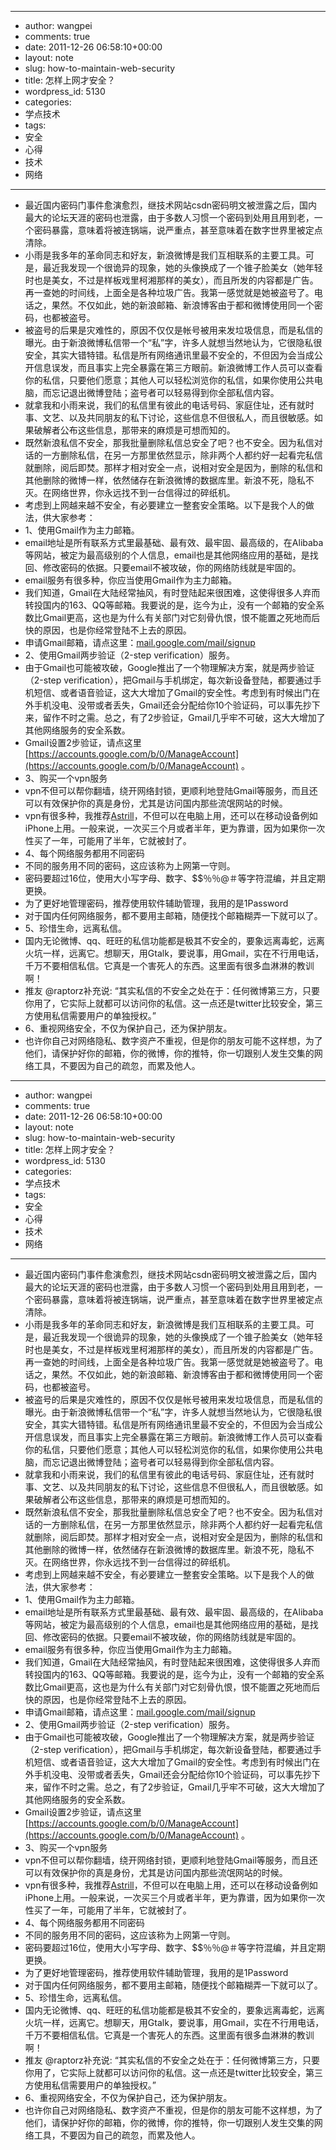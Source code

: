 - --
- author: wangpei
- comments: true
- date: 2011-12-26 06:58:10+00:00
- layout: note
- slug: how-to-maintain-web-security
- title: 怎样上网才安全？
- wordpress_id: 5130
- categories:
- 学点技术
- tags:
- 安全
- 心得
- 技术
- 网络
- --
- 最近国内密码门事件愈演愈烈，继技术网站csdn密码明文被泄露之后，国内最大的论坛天涯的密码也泄露，由于多数人习惯一个密码到处用且用到老，一个密码暴露，意味着将被连锅端，说严重点，甚至意味着在数字世界里被定点清除。
- 小雨是我多年的革命同志和好友，新浪微博是我们互相联系的主要工具。可是，最近我发现一个很诡异的现象，她的头像换成了一个锥子脸美女（她年轻时也是美女，不过是样板戏里柯湘那样的美女），而且所发的内容都是广告。再一查她的时间线，上面全是各种垃圾广告。我第一感觉就是她被盗号了。电话之，果然。不仅如此，她的新浪邮箱、新浪博客由于都和微博使用同一个密码，也都被盗号。
- 被盗号的后果是灾难性的，原因不仅仅是帐号被用来发垃圾信息，而是私信的曝光。由于新浪微博私信带一个“私”字，许多人就想当然地认为，它很隐私很安全，其实大错特错。私信是所有网络通讯里最不安全的，不但因为会当成公开信息误发，而且事实上完全暴露在第三方眼前。新浪微博工作人员可以查看你的私信，只要他们愿意；其他人可以轻松浏览你的私信，如果你使用公共电脑，而忘记退出微博登陆；盗号者可以轻易得到你全部私信内容。
- 就拿我和小雨来说，我们的私信里有彼此的电话号码、家庭住址，还有就时事、文艺、以及共同朋友的私下讨论，这些信息不但很私人，而且很敏感。如果破解者公布这些信息，那带来的麻烦是可想而知的。
- 既然新浪私信不安全，那我批量删除私信总安全了吧？也不安全。因为私信对话的一方删除私信，在另一方那里依然显示，除非两个人都约好一起看完私信就删除，阅后即焚。那样才相对安全一点，说相对安全是因为，删除的私信和其他删除的微博一样，依然储存在新浪微博的数据库里。新浪不死，隐私不灭。在网络世界，你永远找不到一台信得过的碎纸机。
- 考虑到上网越来越不安全，有必要建立一整套安全策略。以下是我个人的做法，供大家参考：
- 1、使用Gmail作为主力邮箱。
- email地址是所有联系方式里最基础、最有效、最牢固、最高级的，在Alibaba等网站，被定为最高级别的个人信息，email也是其他网络应用的基础，是找回、修改密码的依据。只要email不被攻破，你的网络防线就是牢固的。
- email服务有很多种，你应当使用Gmail作为主力邮箱。
- 我们知道，Gmail在大陆经常抽风，有时登陆起来很困难，这使得很多人弃而转投国内的163、QQ等邮箱。我要说的是，迄今为止，没有一个邮箱的安全系数比Gmail更高，这也是为什么有关部门对它刻骨仇恨，恨不能置之死地而后快的原因，也是你经常登陆不上去的原因。
- 申请Gmail邮箱，请点这里：[mail.google.com/mail/signup](http://mail.google.com/mail/signup)
- 2、使用Gmail两步验证（2-step verification）服务。
- 由于Gmail也可能被攻破，Google推出了一个物理解决方案，就是两步验证（2-step verification），把Gmail与手机绑定，每次新设备登陆，都要通过手机短信、或者语音验证，这大大增加了Gmail的安全性。考虑到有时候出门在外手机没电、没带或者丢失，Gmail还会分配给你10个验证码，可以事先抄下来，留作不时之需。总之，有了2步验证，Gmail几乎牢不可破，这大大增加了其他网络服务的安全系数。
- Gmail设置2步验证，请点这里 [https://accounts.google.com/b/0/ManageAccount](https://accounts.google.com/b/0/ManageAccount) 。
- 3、购买一个vpn服务
- vpn不但可以帮你翻墙，绕开网络封锁，更顺利地登陆Gmail等服务，而且还可以有效保护你的真是身份，尤其是访问国内那些流氓网站的时候。
- vpn有很多种，我推荐[Astrill](https://www.astrill.com/)，不但可以在电脑上用，还可以在移动设备例如iPhone上用。一般来说，一次买三个月或者半年，更为靠谱，因为如果你一次性买了一年，可能用了半年，它就被封了。
- 4、每个网络服务都用不同密码
- 不同的服务用不同的密码，这应该称为上网第一守则。
- 密码要超过16位，使用大小写字母、数字、$$％％@＃等字符混编，并且定期更换。
- 为了更好地管理密码，推荐使用软件辅助管理，我用的是1Password
- 对于国内任何网络服务，都不要用主邮箱，随便找个邮箱糊弄一下就可以了。
- 5、珍惜生命，远离私信。
- 国内无论微博、qq、旺旺的私信功能都是极其不安全的，要象远离毒蛇，远离火坑一样，远离它。想聊天，用Gtalk，要说事，用Gmail，实在不行用电话，千万不要相信私信。它真是一个害死人的东西。这里面有很多血淋淋的教训啊！
- 推友 @raptorz补充说: “其实私信的不安全之处在于：任何微博第三方，只要你用了，它实际上就都可以访问你的私信。这一点还是twitter比较安全，第三方使用私信需要用户的单独授权。”
- 6、重视网络安全，不仅为保护自己，还为保护朋友。
- 也许你自己对网络隐私、数字资产不重视，但是你的朋友可能不这样想，为了他们，请保护好你的邮箱，你的微博，你的推特，你一切跟别人发生交集的网络工具，不要因为自己的疏忽，而累及他人。
- --
- author: wangpei
- comments: true
- date: 2011-12-26 06:58:10+00:00
- layout: note
- slug: how-to-maintain-web-security
- title: 怎样上网才安全？
- wordpress_id: 5130
- categories:
- 学点技术
- tags:
- 安全
- 心得
- 技术
- 网络
- --
- 最近国内密码门事件愈演愈烈，继技术网站csdn密码明文被泄露之后，国内最大的论坛天涯的密码也泄露，由于多数人习惯一个密码到处用且用到老，一个密码暴露，意味着将被连锅端，说严重点，甚至意味着在数字世界里被定点清除。
- 小雨是我多年的革命同志和好友，新浪微博是我们互相联系的主要工具。可是，最近我发现一个很诡异的现象，她的头像换成了一个锥子脸美女（她年轻时也是美女，不过是样板戏里柯湘那样的美女），而且所发的内容都是广告。再一查她的时间线，上面全是各种垃圾广告。我第一感觉就是她被盗号了。电话之，果然。不仅如此，她的新浪邮箱、新浪博客由于都和微博使用同一个密码，也都被盗号。
- 被盗号的后果是灾难性的，原因不仅仅是帐号被用来发垃圾信息，而是私信的曝光。由于新浪微博私信带一个“私”字，许多人就想当然地认为，它很隐私很安全，其实大错特错。私信是所有网络通讯里最不安全的，不但因为会当成公开信息误发，而且事实上完全暴露在第三方眼前。新浪微博工作人员可以查看你的私信，只要他们愿意；其他人可以轻松浏览你的私信，如果你使用公共电脑，而忘记退出微博登陆；盗号者可以轻易得到你全部私信内容。
- 就拿我和小雨来说，我们的私信里有彼此的电话号码、家庭住址，还有就时事、文艺、以及共同朋友的私下讨论，这些信息不但很私人，而且很敏感。如果破解者公布这些信息，那带来的麻烦是可想而知的。
- 既然新浪私信不安全，那我批量删除私信总安全了吧？也不安全。因为私信对话的一方删除私信，在另一方那里依然显示，除非两个人都约好一起看完私信就删除，阅后即焚。那样才相对安全一点，说相对安全是因为，删除的私信和其他删除的微博一样，依然储存在新浪微博的数据库里。新浪不死，隐私不灭。在网络世界，你永远找不到一台信得过的碎纸机。
- 考虑到上网越来越不安全，有必要建立一整套安全策略。以下是我个人的做法，供大家参考：
- 1、使用Gmail作为主力邮箱。
- email地址是所有联系方式里最基础、最有效、最牢固、最高级的，在Alibaba等网站，被定为最高级别的个人信息，email也是其他网络应用的基础，是找回、修改密码的依据。只要email不被攻破，你的网络防线就是牢固的。
- email服务有很多种，你应当使用Gmail作为主力邮箱。
- 我们知道，Gmail在大陆经常抽风，有时登陆起来很困难，这使得很多人弃而转投国内的163、QQ等邮箱。我要说的是，迄今为止，没有一个邮箱的安全系数比Gmail更高，这也是为什么有关部门对它刻骨仇恨，恨不能置之死地而后快的原因，也是你经常登陆不上去的原因。
- 申请Gmail邮箱，请点这里：[mail.google.com/mail/signup](http://mail.google.com/mail/signup)
- 2、使用Gmail两步验证（2-step verification）服务。
- 由于Gmail也可能被攻破，Google推出了一个物理解决方案，就是两步验证（2-step verification），把Gmail与手机绑定，每次新设备登陆，都要通过手机短信、或者语音验证，这大大增加了Gmail的安全性。考虑到有时候出门在外手机没电、没带或者丢失，Gmail还会分配给你10个验证码，可以事先抄下来，留作不时之需。总之，有了2步验证，Gmail几乎牢不可破，这大大增加了其他网络服务的安全系数。
- Gmail设置2步验证，请点这里 [https://accounts.google.com/b/0/ManageAccount](https://accounts.google.com/b/0/ManageAccount) 。
- 3、购买一个vpn服务
- vpn不但可以帮你翻墙，绕开网络封锁，更顺利地登陆Gmail等服务，而且还可以有效保护你的真是身份，尤其是访问国内那些流氓网站的时候。
- vpn有很多种，我推荐[Astrill](https://www.astrill.com/)，不但可以在电脑上用，还可以在移动设备例如iPhone上用。一般来说，一次买三个月或者半年，更为靠谱，因为如果你一次性买了一年，可能用了半年，它就被封了。
- 4、每个网络服务都用不同密码
- 不同的服务用不同的密码，这应该称为上网第一守则。
- 密码要超过16位，使用大小写字母、数字、$$％％@＃等字符混编，并且定期更换。
- 为了更好地管理密码，推荐使用软件辅助管理，我用的是1Password
- 对于国内任何网络服务，都不要用主邮箱，随便找个邮箱糊弄一下就可以了。
- 5、珍惜生命，远离私信。
- 国内无论微博、qq、旺旺的私信功能都是极其不安全的，要象远离毒蛇，远离火坑一样，远离它。想聊天，用Gtalk，要说事，用Gmail，实在不行用电话，千万不要相信私信。它真是一个害死人的东西。这里面有很多血淋淋的教训啊！
- 推友 @raptorz补充说: “其实私信的不安全之处在于：任何微博第三方，只要你用了，它实际上就都可以访问你的私信。这一点还是twitter比较安全，第三方使用私信需要用户的单独授权。”
- 6、重视网络安全，不仅为保护自己，还为保护朋友。
- 也许你自己对网络隐私、数字资产不重视，但是你的朋友可能不这样想，为了他们，请保护好你的邮箱，你的微博，你的推特，你一切跟别人发生交集的网络工具，不要因为自己的疏忽，而累及他人。
